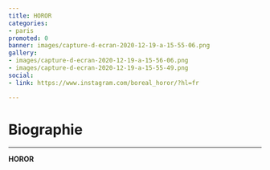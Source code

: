 ```yaml
---
title: HOROR
categories:
- paris
promoted: 0
banner: images/capture-d-ecran-2020-12-19-a-15-55-06.png
gallery:
- images/capture-d-ecran-2020-12-19-a-15-56-06.png
- images/capture-d-ecran-2020-12-19-a-15-55-49.png
social:
- link: https://www.instagram.com/boreal_horor/?hl=fr

---
```

# Biographie
---

**HOROR**